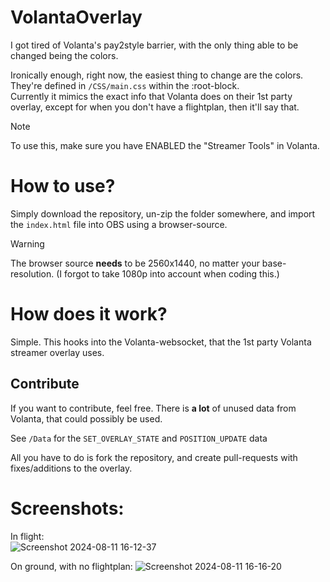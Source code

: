 # VolantaOverlay
I got tired of Volanta's pay2style barrier, with the only thing able to be changed being the colors.  

Ironically enough, right now, the easiest thing to change are the colors.  
They're defined in `/CSS/main.css` within the :root-block.  
Currently it mimics the exact info that Volanta does on their 1st party overlay, except for when you don't have a flightplan, then it'll say that.

> [!NOTE]
> To use this, make sure you have ENABLED the "Streamer Tools" in Volanta.

# How to use?
Simply download the repository, un-zip the folder somewhere, and import the `index.html` file into OBS using a browser-source.  

> [!WARNING]
> The browser source **needs** to be 2560x1440, no matter your base-resolution. (I forgot to take 1080p into account when coding this.)

# How does it work?
Simple. This hooks into the Volanta-websocket, that the 1st party Volanta streamer overlay uses.


## Contribute
If you want to contribute, feel free. There is **a lot** of unused data from Volanta, that could possibly be used.  
  
See `/Data` for the `SET_OVERLAY_STATE` and `POSITION_UPDATE` data  
  
All you have to do is fork the repository, and create pull-requests with fixes/additions to the overlay.


# Screenshots:

In flight:  
![Screenshot 2024-08-11 16-12-37](https://github.com/user-attachments/assets/25aee01f-3b4f-4758-9ca5-01481b52e29a)


On ground, with no flightplan:
![Screenshot 2024-08-11 16-16-20](https://github.com/user-attachments/assets/92615c7c-3e69-4824-8d63-c6983ff17448)

